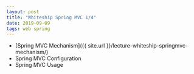 ```yaml
---
layout: post
title: "Whiteship Spring MVC 1/4"
date: 2019-09-09
tags: web spring
---
```


- [Spring MVC Mechanism]({{ site.url }}/lecture-whiteship-springmvc-mechanism/)
- Spring MVC Configuration
- Spring MVC Usage
